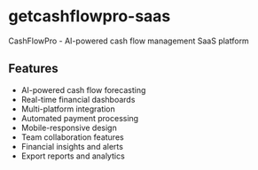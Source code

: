 # getcashflowpro-saas
CashFlowPro - AI-powered cash flow management SaaS platform


## Features

- AI-powered cash flow forecasting
- Real-time financial dashboards
- Multi-platform integration
- Automated payment processing
- Mobile-responsive design
- Team collaboration features
- Financial insights and alerts
- Export reports and analytics
